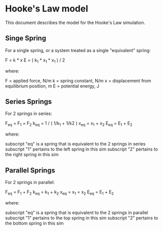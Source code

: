 # Hooke's Law model

This document describes the model for the Hooke's Law simulation.

## Singe Spring

For a single spring, or a system treated as a single "equivalent" spring:

F = k * x
E = ( k<sub>1</sub> * x<sub>1</sub> * x<sub>1</sub> ) / 2

where:

F = applied force, N/m
k = spring constant, N/m
x = displacement from equilibrium position, m
E = potential energy, J

## Series Springs

For 2 springs in series:

F<sub>eq</sub> = F<sub>1</sub> = F<sub>2</sub>
k<sub>eq</sub> = 1 / ( 1/k<sub>1</sub> + 1/k</sub>2 )
x<sub>eq</sub> = x<sub>1</sub> + x<sub>2</sub>
E<sub>eq</sub> = E<sub>1</sub> + E<sub>2</sub>

where:

subscript "eq" is a spring that is equivalent to the 2 springs in series
subscript "1" pertains to the left spring in this sim
subscript "2" pertains to the right spring in this sim

## Parallel Springs

For 2 springs in parallel:

F<sub>eq</sub> = F<sub>1</sub> + F<sub>2</sub>
k<sub>eq</sub> = k<sub>1</sub> + k<sub>2</sub>
x<sub>eq</sub> = x<sub>1</sub> = x<sub>2</sub>
E<sub>eq</sub> = E<sub>1</sub> + E<sub>2</sub>

where:

subscript "eq" is a spring that is equivalent to the 2 springs in parallel
subscript "1" pertains to the top spring in this sim
subscript "2" pertains to the bottom spring in this sim

